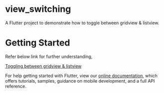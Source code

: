 # view_switching

A Flutter project to demonstrate how to toggle between gridview & listview.

# Getting Started

Refer below link for further understanding,

[Toggling between gridview & listview](https://youtu.be/E5WrMr04q9w)

For help getting started with Flutter, view our
[online documentation](https://flutter.dev/docs), which offers tutorials,
samples, guidance on mobile development, and a full API reference.

